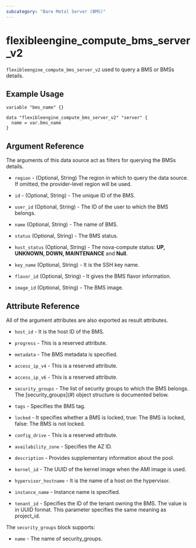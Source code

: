 ```yaml
---
subcategory: "Bare Metal Server (BMS)"
---
```



# flexibleengine_compute_bms_server_v2

`flexibleengine_compute_bms_server_v2` used to query a BMS or BMSs details.

## Example Usage

```hcl
variable "bms_name" {}

data "flexibleengine_compute_bms_server_v2" "server" {
  name = var.bms_name
}
```

## Argument Reference

The arguments of this data source act as filters for querying the BMSs details.

* `region` - (Optional, String) The region in which to query the data source. If omitted, the provider-level region
  will be used.

* `id` - (Optional, String) - The unique ID of the BMS.

* `user_id` (Optional, String) - The ID of the user to which the BMS belongs.

* `name` (Optional, String) - The name of BMS.

* `status` (Optional, String) - The BMS status.

* `host_status` (Optional, String) - The nova-compute status: **UP, UNKNOWN, DOWN, MAINTENANCE** and **Null**.

* `key_name` (Optional, String) - It is the SSH key name.

* `flavor_id` (Optional, String) - It gives the BMS flavor information.

* `image_id` (Optional, String) - The BMS image.

## Attribute Reference

All of the argument attributes are also exported as result attributes.

* `host_id` - It is the host ID of the BMS.

* `progress` - This is a reserved attribute.

* `metadata` -  The BMS metadata is specified.

* `access_ip_v4` -  This is a reserved attribute.

* `access_ip_v6` - This is a reserved attribute.  

* `security_groups` - The list of security groups to which the BMS belongs.
    The [security_groups](#<a name="bms_security_groups"></a>) object structure is documented below.

* `tags` - Specifies the BMS tag.

* `locked` -  It specifies whether a BMS is locked, true: The BMS is locked, false: The BMS is not locked.

* `config_drive` -  This is a reserved attribute.

* `availability_zone` - Specifies the AZ ID.

* `description` -  Provides supplementary information about the pool.

* `kernel_id` - The UUID of the kernel image when the AMI image is used.

* `hypervisor_hostname` -  It is the name of a host on the hypervisor.

* `instance_name` - Instance name is specified.

* `tenant_id` - Specifies the ID of the tenant owning the BMS. The value is in UUID format.
    This parameter specifies the same meaning as project_id.

<a name="bms_security_groups"></a>
The `security_groups` block supports:

* `name` - The name of security_groups.
